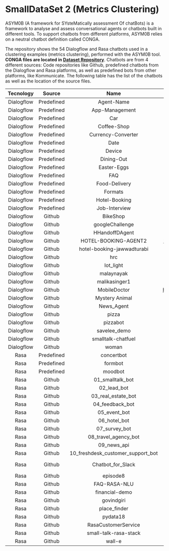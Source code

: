 # SmallDataSet 2 (Metrics Clustering)
ASYM0B (A framework for SYsteMatically assessment Of chatBots) is a framework to analyse and assess conversational agents or chatbots built in different tools. To support chatbots from different platforms, ASYM0B relies on a neutral chatbot definition called CONGA.

The repository shows the 54 Dialogflow and Rasa chatbots used in a clustering examples (metrics clustering), performed with the ASYM0B tool. **CONGA files are located in [Dataset Repository](https://github.com/ASYM0B/Dataset)**. Chatbots are from 4 different sources: Code repositories like Github, predefined chatbots from the Dialogflow and Rasa platforms, as well as predefined bots from other platforms, like Kommunicate. The following table has the list of the chatbots as well as the location of the source files. 

|  Tecnology |   Source   |                Name               |                                            Location                                            |
|:----------:|:----------:|:---------------------------------:|:----------------------------------------------------------------------------------------------:|
| Dialogflow | Predefined |             Agent-Name            |                              https://dialogflow.cloud.google.com/                              |
| Dialogflow | Predefined |           App-Management          |                              https://dialogflow.cloud.google.com/                              |
| Dialogflow | Predefined |                Car                |                              https://dialogflow.cloud.google.com/                              |
| Dialogflow | Predefined |            Coffee-Shop            |                              https://dialogflow.cloud.google.com/                              |
| Dialogflow | Predefined |         Currency-Converter        |                              https://dialogflow.cloud.google.com/                              |
| Dialogflow | Predefined |                Date               |                              https://dialogflow.cloud.google.com/                              |
| Dialogflow | Predefined |               Device              |                              https://dialogflow.cloud.google.com/                              |
| Dialogflow | Predefined |             Dining-Out            |                              https://dialogflow.cloud.google.com/                              |
| Dialogflow | Predefined |            Easter-Eggs            |                              https://dialogflow.cloud.google.com/                              |
| Dialogflow | Predefined |                FAQ                |                              https://dialogflow.cloud.google.com/                              |
| Dialogflow | Predefined |           Food-Delivery           |                              https://dialogflow.cloud.google.com/                              |
| Dialogflow | Predefined |              Formats              |                              https://dialogflow.cloud.google.com/                              |
| Dialogflow | Predefined |           Hotel-Booking           |                              https://dialogflow.cloud.google.com/                              |
| Dialogflow | Predefined |           Job-Interview           |                              https://dialogflow.cloud.google.com/                              |
| Dialogflow |   Github   |              BikeShop             |                   https://github.com/dialogflow/fulfillment-bike-shop-nodejs                   |
| Dialogflow |   Github   |          googleChallenge          |                https://github.com/singhricha2995/google_solution_challenge_2020                |
| Dialogflow |   Github   |           HHandoffDAgent          |                               https://github.com/ilofeudo/Chatbot                              |
| Dialogflow |   Github   |        HOTEL-BOOKING-AGENT2       |                https://github.com/UmerMIB/hotel-booking-agent-V2-api-dialogflow                |
| Dialogflow |   Github   |     hotel-booking-jawwadturabi    |                 https://github.com/jawwadturabi/hotel-booking-agent-dialogflow                 |
| Dialogflow |   Github   |                hrc                |                            https://github.com/csendranshi/Hrchatbot                            |
| Dialogflow |   Github   |             Iot_light             |                         https://github.com/google/voice-iot-maker-demo                         |
| Dialogflow |   Github   |             malaynayak            |                         https://github.com/malaynayak/dialogflow_agent                         |
| Dialogflow |   Github   |           malikasinger1           |                                https://github.com/malikasinger1                                |
| Dialogflow |   Github   |            MobileDoctor           |                https://github.com/KushanChamindu/MobileDoctor_DialogFlow_backup                |
| Dialogflow |   Github   |           Mystery Animal          |                       https://github.com/googlecreativelab/mystery-animal                      |
| Dialogflow |   Github   |             News_Agent            |                          https://github.com/SrinivasGolla/News_Chatbot                         |
| Dialogflow |   Github   |               pizza               |                      https://github.com/budigunawan99/agent-dialogflow-gcp                     |
| Dialogflow |   Github   |              pizzabot             |                        https://github.com/gmmonsalve/dialogflow-pizzabot                       |
| Dialogflow |   Github   |            savelee_demo           |                  https://github.com/UniversalAdministrator/dialogflow-examples                 |
| Dialogflow |   Github   |         smalltalk-chatfuel        |                             https://github.com/Janis-ai/Dialogflow                             |
| Dialogflow |   Github   |               woman               |                      https://github.com/ascir/dialogflow_agent_WomanSafety                     |
|    Rasa    | Predefined |             concertbot            |                       https://github.com/RasaHQ/rasa/tree/1.10.x/examples                      |
|    Rasa    | Predefined |              formbot              |                       https://github.com/RasaHQ/rasa/tree/1.10.x/examples                      |
|    Rasa    | Predefined |              moodbot              |                       https://github.com/RasaHQ/rasa/tree/1.10.x/examples                      |
|    Rasa    |   Github   |          01_smalltalk_bot         |                       https://github.com/cedextech/rasa-chatbot-templates                      |
|    Rasa    |   Github   |            02_lead_bot            |                       https://github.com/cedextech/rasa-chatbot-templates                      |
|    Rasa    |   Github   |         03_real_estate_bot        |                       https://github.com/cedextech/rasa-chatbot-templates                      |
|    Rasa    |   Github   |          04_feedback_bot          |                       https://github.com/cedextech/rasa-chatbot-templates                      |
|    Rasa    |   Github   |            05_event_bot           |                       https://github.com/cedextech/rasa-chatbot-templates                      |
|    Rasa    |   Github   |            06_hotel_bot           |                       https://github.com/cedextech/rasa-chatbot-templates                      |
|    Rasa    |   Github   |           07_survey_bot           |                       https://github.com/cedextech/rasa-chatbot-templates                      |
|    Rasa    |   Github   |        08_travel_agency_bot       |                       https://github.com/cedextech/rasa-chatbot-templates                      |
|    Rasa    |   Github   |            09_news_api            |                       https://github.com/cedextech/rasa-chatbot-templates                      |
|    Rasa    |   Github   | 10_freshdesk_customer_support_bot |                       https://github.com/cedextech/rasa-chatbot-templates                      |
|    Rasa    |   Github   |         Chatbot_for_Slack         | https://github.com/parulnith/Building-a-Conversational-Chatbot-for-Slack-using-Rasa-and-Python |
|    Rasa    |   Github   |              episode8             |                           https://github.com/RasaHQ/rasa-masterclass                           |
|    Rasa    |   Github   |            FAQ-RASA-NLU           |                           https://github.com/krishnaik06/FAQ-RASA-NLU                          |
|    Rasa    |   Github   |           financial-demo          |                      https://github.com/RasaHQ/financial-demo/tree/rasa-1                      |
|    Rasa    |   Github   |             govindgiri            |                         https://github.com/govindgiri2021/Rasa-x-demo1                         |
|    Rasa    |   Github   |            place_finder           |                    https://github.com/RasaHQ/tutorial-rasa-google-assistant                    |
|    Rasa    |   Github   |              pydata18             |                           https://github.com/tmbo/rasa-demo-pydata18                           |
|    Rasa    |   Github   |        RasaCustomerService        |                        https://github.com/ashus3868/RasaCustomerService                        |
|    Rasa    |   Github   |       small-talk-rasa-stack       |                      https://github.com/rahul051296/small-talk-rasa-stack                      |
|    Rasa    |   Github   |               wall-e              |                             https://github.com/itsromiljain/chatbot                            |
